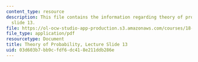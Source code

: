 ```yaml
---
content_type: resource
description: This file contains the information regarding theory of probability, lecture
  slide 13.
file: https://ol-ocw-studio-app-production.s3.amazonaws.com/courses/18-175-theory-of-probability-spring-2014/03d603b7bb9cfdf6dc418e211ddb286e_MIT18_175S14_Lecture13.pdf
file_type: application/pdf
resourcetype: Document
title: Theory of Probability, Lecture Slide 13
uid: 03d603b7-bb9c-fdf6-dc41-8e211ddb286e
---
```

